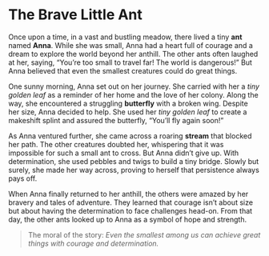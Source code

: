 # The Brave Little Ant

Once upon a time, in a vast and bustling meadow, there lived a tiny **ant** named **Anna**. While she was small, Anna had a heart full of courage and a dream to explore the world beyond her anthill. The other ants often laughed at her, saying, “You’re too small to travel far! The world is dangerous!” But Anna believed that even the smallest creatures could do great things.

One sunny morning, Anna set out on her journey. She carried with her a *tiny golden leaf* as a reminder of her home and the love of her colony. Along the way, she encountered a struggling **butterfly** with a broken wing. Despite her size, Anna decided to help. She used her *tiny golden leaf* to create a makeshift splint and assured the butterfly, “You’ll fly again soon!”

As Anna ventured further, she came across a roaring **stream** that blocked her path. The other creatures doubted her, whispering that it was impossible for such a small ant to cross. But Anna didn’t give up. With determination, she used pebbles and twigs to build a tiny bridge. Slowly but surely, she made her way across, proving to herself that persistence always pays off.

When Anna finally returned to her anthill, the others were amazed by her bravery and tales of adventure. They learned that courage isn’t about size but about having the determination to face challenges head-on. From that day, the other ants looked up to Anna as a symbol of hope and strength.

> The moral of the story: *Even the smallest among us can achieve great things with courage and determination.*